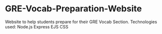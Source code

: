 # GRE-Vocab-Preparation-Website
Website to help students prepare for their GRE Vocab Section.
Technologies used:
Node.js
Express
EJS
CSS
